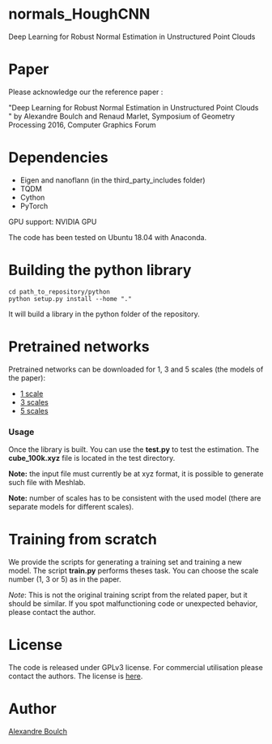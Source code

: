 # normals_HoughCNN
Deep Learning for Robust Normal Estimation in Unstructured Point Clouds

# Paper

Please acknowledge our the reference paper :

"Deep Learning for Robust Normal Estimation in Unstructured Point Clouds " by Alexandre Boulch and Renaud Marlet, Symposium of Geometry Processing 2016, Computer Graphics Forum

# Dependencies

- Eigen and nanoflann (in the third_party_includes folder)
- TQDM
- Cython
- PyTorch

GPU support: NVIDIA GPU

The code has been tested on Ubuntu 18.04 with Anaconda.

# Building the python library

    cd path_to_repository/python
    python setup.py install --home "."

It will build a library in the python folder of the repository.

# Pretrained networks

Pretrained networks can be downloaded for 1, 3 and 5 scales (the models of the paper):
* [1 scale](https://github.com/aboulch/normals_HoughCNN/releases/download/v0.1.1/model_1s_boulch_SGP2016.zip)
* [3 scales](https://github.com/aboulch/normals_HoughCNN/releases/download/v0.1.1/model_3s_boulch_SGP2016.zip)
* [5 scales](https://github.com/aboulch/normals_HoughCNN/releases/download/v0.1.1/model_5s_boulch_SGP2016.zip)


### Usage

Once the library is built. You can use the **test.py** to test the estimation.
The **cube_100k.xyz** file is located in the test directory.

**Note:** the input file must currently be at xyz format, it is possible to generate such file with Meshlab.

**Note:** number of scales has to be consistent with the used model (there are separate models for different scales).

# Training from scratch

We provide the scripts for generating a training set and training a new model.
The script **train.py** performs theses task.
You can choose the scale number (1, 3 or 5) as in the paper.

*Note*: This is not the original training script from the related paper, but it should be similar. If you spot malfunctioning code or unexpected behavior, please contact the author.

# License

The code is released under GPLv3 license. For commercial utilisation please contact the authors.
The license is [here](LICENSE.md).

# Author

[Alexandre Boulch](www.boulch.eu)
